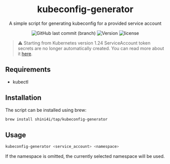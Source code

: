 <div align="center">

# kubeconfig-generator
A simple script for generating kubeconfig for a provided service account

![GitHub last commit (branch)](https://img.shields.io/github/last-commit/shini4i/kubeconfig-generator/main?style=plastic)
![Version](https://img.shields.io/github/v/tag/shini4i/kubeconfig-generator?style=plastic)
![license](https://img.shields.io/github/license/shini4i/kubeconfig-generator?style=plastic)

</div>

> :warning: Starting from Kubernetes version 1.24 ServiceAccount token secrets are no longer automatically created. You can read more about it [here](https://kubernetes.io/docs/concepts/configuration/secret/#service-account-token-secrets).

## Requirements
- kubectl

## Installation
The script can be installed using brew:
```bash
brew install shini4i/tap/kubeconfig-generator
```

## Usage
```bash
kubeconfig-generator <service_account> <namespace>
```

If the namespace is omitted, the currently selected namespace will be used.
